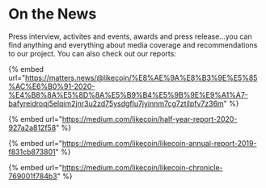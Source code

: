 # On the News

Press interview, activites and events, awards and press release...you can find anything and everything about media coverage and recommendations to our project. You can also check out our reports:

{% embed url="https://matters.news/@likecoin/%E8%AE%9A%E8%B3%9E%E5%85%AC%E6%B0%91-2020-%E4%B8%8A%E5%8D%8A%E5%B9%B4%E5%9B%9E%E9%A1%A7-bafyreidroqj5elqim2jnr3u2zd75ysdgflu7jyinnm7cg7ztjlpfv7z36m" %}

{% embed url="https://medium.com/likecoin/half-year-report-2020-927a2a812f58" %}

{% embed url="https://medium.com/likecoin/likecoin-annual-report-2019-f831cb873801" %}

{% embed url="https://medium.com/likecoin/likecoin-chronicle-769001f784b3" %}

  


